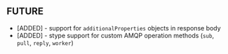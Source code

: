
## FUTURE

* [ADDED] - support for `additionalProperties` objects in response body
* [ADDED] - stype support for custom AMQP operation methods (`sub`, `pull`, `reply`, `worker`)
